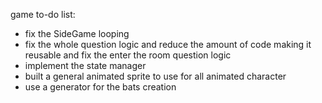 game to-do list:
- fix the SideGame looping
- fix the whole question logic and reduce the amount of code making it reusable and fix the enter the room question logic
- implement the state manager
- built a general animated sprite to use for all animated character
- use a generator for the bats creation
